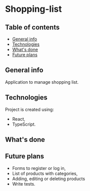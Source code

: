 # Shopping-list

## Table of contents

- [General info](#general-info)
- [Technologies](#technologies)
- [What's done](#whatsdone)
- [Future plans](#future-plans)

## General info

Application to manage shopping list.

## Technologies

Project is created using:

- React,
- TypeScript.

## What's done

## Future plans

- Forms to register or log in,
- List of products with categories,
- Adding, editing or deleting products
- Write tests.
